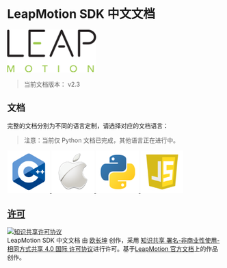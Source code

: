 # LeapMotion SDK 中文文档

<div style="text-align:  left;">
    <img src="./images/logo.png" style="height: 100px;">
</div>

> 当前文档版本： v2.3

## 文档

完整的文档分别为不同的语言定制，请选择对应的文档语言：

> 注意：当前仅 Python 文档已完成，其他语言正在进行中。


<div style="text-align: left;">
    <a href="./cpp/README.md">
    <img src="./images/cpp-icon.png" style="height: 100px;">
    <a href="./objc/README.md">
    <img src="./images/objc-icon.png" style="height: 100px;">
    <a href="./python/README.md">
    <img src="./images/python-icon.png" style="height: 100px;">
    <a href="./js/README.md">
    <img src="./images/javascript-icon.png" style="height: 100px;">
</div>

## 许可
<a rel="license" href="http://creativecommons.org/licenses/by-nc-sa/4.0/"><img alt="知识共享许可协议" style="border-width:0" src="https://i.creativecommons.org/l/by-nc-sa/4.0/88x31.png" /></a><br /><span xmlns:dct="http://purl.org/dc/terms/" href="http://purl.org/dc/dcmitype/Text" property="dct:title" rel="dct:type">LeapMotion SDK 中文文档</span> 由 <a xmlns:cc="http://creativecommons.org/ns#" href="http://www.changkun.us/pylm-cn/" property="cc:attributionName" rel="cc:attributionURL">欧长坤</a> 创作，采用 <a rel="license" href="http://creativecommons.org/licenses/by-nc-sa/4.0/">知识共享 署名-非商业性使用-相同方式共享 4.0 国际 许可协议</a>进行许可。基于<a xmlns:dct="http://purl.org/dc/terms/" href="https://developer.leapmotion.com/documentation/index.html" rel="dct:source">LeapMotion 官方文档</a>上的作品创作。